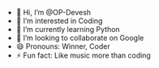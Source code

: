 - 👋 Hi, I’m @OP-Devesh
- 👀 I’m interested in Coding
- 🌱 I’m currently learning Python
- 💞️ I’m looking to collaborate on Google
- 😄 Pronouns: Winner, Coder
- ⚡ Fun fact: Like music more than coding

